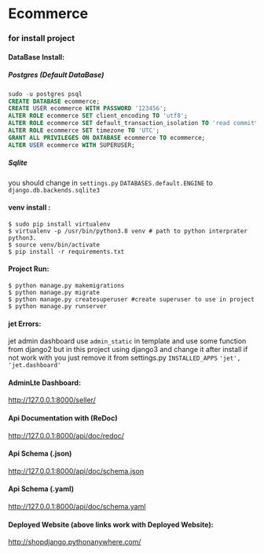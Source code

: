 # Ecommerce
### for install project 
#### DataBase Install: 
##### Postgres (Default DataBase)
```sql
sudo -u postgres psql
CREATE DATABASE ecommerce;
CREATE USER ecommerce WITH PASSWORD '123456';
ALTER ROLE ecommerce SET client_encoding TO 'utf8';
ALTER ROLE ecommerce SET default_transaction_isolation TO 'read committed';
ALTER ROLE ecommerce SET timezone TO 'UTC';
GRANT ALL PRIVILEGES ON DATABASE ecommerce TO ecommerce;
ALTER USER ecommerce WITH SUPERUSER;
```
##### Sqlite
you should change in `settings.py` `DATABASES.default.ENGINE` to `django.db.backends.sqlite3`
#### venv install :
```
$ sudo pip install virtualenv 
$ virtualenv -p /usr/bin/python3.8 venv # path to python interprater python3.
$ source venv/bin/activate
$ pip install -r requirements.txt
```
#### Project Run:
```
$ python manage.py makemigrations
$ python manage.py migrate
$ python manage.py createsuperuser #create superuser to use in project
$ python manage.py runserver
```
#### jet Errors:
jet admin dashboard use `admin_static` in template and use some function from django2 but in this project using django3 and change it after install if not work with you just remove it from settings.py `INSTALLED_APPS` `'jet',
    'jet.dashboard'`


#### AdminLte Dashboard:
http://127.0.0.1:8000/seller/
#### Api Documentation with (ReDoc)
http://127.0.0.1:8000/api/doc/redoc/
#### Api Schema (.json)
http://127.0.0.1:8000/api/doc/schema.json
#### Api Schema (.yaml)
http://127.0.0.1:8000/api/doc/schema.yaml
#### Deployed Website (above links work with Deployed Website):
http://shopdjango.pythonanywhere.com/

